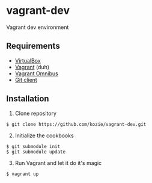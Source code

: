 vagrant-dev
===========

Vagrant dev environment

Requirements
------------

- [VirtualBox ](http://www.vagrantup.com/)
- [Vagrant](http://www.vagrantup.com/) (duh)
- [Vagrant Omnibus](https://github.com/schisamo/vagrant-omnibus)
- [Git client](http://git-scm.com/)

Installation
------------

1. Clone repository
```
$ git clone https://github.com/kozie/vagrant-dev.git
```

2. Initialize the cookbooks
```
$ git submodule init
$ git submodule update
```

3. Run Vagrant and let it do it's magic
```
$ vagrant up
```